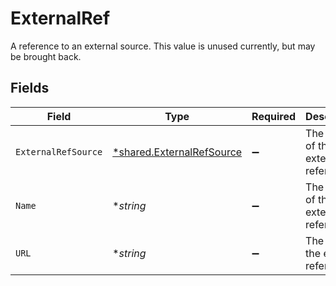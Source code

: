 # ExternalRef

A reference to an external source. This value is unused currently, but may be brought back.


## Fields

| Field                                                                 | Type                                                                  | Required                                                              | Description                                                           |
| --------------------------------------------------------------------- | --------------------------------------------------------------------- | --------------------------------------------------------------------- | --------------------------------------------------------------------- |
| `ExternalRefSource`                                                   | [*shared.ExternalRefSource](../../models/shared/externalrefsource.md) | :heavy_minus_sign:                                                    | The source of the external reference.                                 |
| `Name`                                                                | **string*                                                             | :heavy_minus_sign:                                                    | The name of the external reference.                                   |
| `URL`                                                                 | **string*                                                             | :heavy_minus_sign:                                                    | The URL to the external reference.                                    |